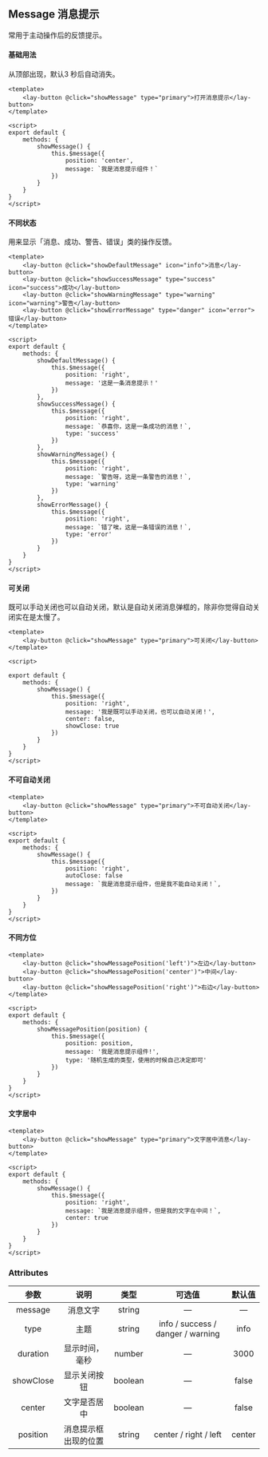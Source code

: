 ## Message 消息提示

 常用于主动操作后的反馈提示。 

#### 基础用法

 从顶部出现，默认3 秒后自动消失。 

<message-based></message-based>

```vue
<template>
	<lay-button @click="showMessage" type="primary">打开消息提示</lay-button>
</template>

<script>
export default {
	methods: {
		showMessage() {
			this.$message({
				position: 'center',
				message: `我是消息提示组件！`
			})
		}
	}
}
</script>
```



#### 不同状态

 用来显示「消息、成功、警告、错误」类的操作反馈。 

<message-status></message-status>

```vue
<template>
	<lay-button @click="showDefaultMessage" icon="info">消息</lay-button>
	<lay-button @click="showSuccessMessage" type="success" icon="success">成功</lay-button>
	<lay-button @click="showWarningMessage" type="warning" icon="warning">警告</lay-button>
	<lay-button @click="showErrorMessage" type="danger" icon="error">错误</lay-button>
</template>

<script>
export default {
	methods: {
		showDefaultMessage() {
			this.$message({
				position: 'right',
				message: '这是一条消息提示！'
			})
		},
		showSuccessMessage() {
			this.$message({
				position: 'right',
				message: `恭喜你，这是一条成功的消息！`,
				type: 'success'
			})
		},
		showWarningMessage() {
			this.$message({
				position: 'right',
				message: `警告呀，这是一条警告的消息！`,
				type: 'warning'
			})
		},
		showErrorMessage() {
			this.$message({
				position: 'right',
				message: `错了唉，这是一条错误的消息！`,
				type: 'error'
			})
		}
	}
}
</script>
```

#### 可关闭

既可以手动关闭也可以自动关闭，默认是自动关闭消息弹框的，除非你觉得自动关闭实在是太慢了。

<message-close></message-close>

```vue
<template>
	<lay-button @click="showMessage" type="primary">可关闭</lay-button>
</template>

<script>

export default {
	methods: {
		showMessage() {
			this.$message({
				position: 'right',
				message: '我是既可以手动关闭，也可以自动关闭！',
				center: false,
				showClose: true
			})
		}
	}
}
</script>
```



#### 不可自动关闭

<message-one></message-one>

```vue
<template>
	<lay-button @click="showMessage" type="primary">不可自动关闭</lay-button>
</template>

<script>
export default {
	methods: {
		showMessage() {
			this.$message({
				position: 'right',
                autoClose: false
				message: `我是消息提示组件，但是我不能自动关闭！`,
			})
		}
	}
}
</script>
```



#### 不同方位

<message4></message4>

```vue
<template>
	<lay-button @click="showMessagePosition('left')">左边</lay-button>
	<lay-button @click="showMessagePosition('center')">中间</lay-button>
	<lay-button @click="showMessagePosition('right')">右边</lay-button>
</template>

<script>
export default {
	methods: {
		showMessagePosition(position) {
			this.$message({
				position: position,
				message: '我是消息提示组件!',
				type: '随机生成的类型，使用的时候自己决定即可'
			})
		}
	}
}
</script>
```



#### 文字居中

<message-center></message-center>

```vue
<template>
	<lay-button @click="showMessage" type="primary">文字居中消息</lay-button>
</template>

<script>
export default {
	methods: {
		showMessage() {
			this.$message({
				position: 'right',
				message: `我是消息提示组件，但是我的文字在中间！`,
				center: true
			})
		}
	}
}
</script>
```



### Attributes

|   参数    |         说明         |  类型   |              可选值               | 默认值 |
| :-------: | :------------------: | :-----: | :-------------------------------: | :----: |
|  message  |       消息文字       | string  |                 —                 |   —    |
|   type    |         主题         | string  | info / success / danger / warning |  info  |
| duration  |    显示时间，毫秒    | number  |                 —                 |  3000  |
| showClose |     显示关闭按钮     | boolean |                 —                 | false  |
|  center   |     文字是否居中     | boolean |                 —                 | false  |
| position  | 消息提示框出现的位置 | string  |       center / right / left       | center |